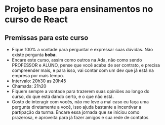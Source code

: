 # Projeto base para ensinamentos no curso de React

## Premissas para este curso
- Fique 100% a vontade para perguntar e expressar suas dúvidas. Não existe pergunta **boba**.
- Encare este curso, assim como outros na Ada, não como sendo PROFESSOR e ALUNO, pense que você acaba de ser contrato, e precisa compreender mais, e para isso, vai contar com um dev que já está na empresa por mais tempo.
- Intervalo: 20h30 as 20h45
- Chamada: 21h20
- Fiquem sempre a vontade para trazerem suas opiniões ao longo do curso, do que está dando certo, e o que não está.
- Gosto de interagir com vocês, não me leve a mal caso eu faça uma pergunta diretamente a você, isso ajuda bastante a incentivar a partipação da turma. Encare essa jornada que se iniciou como prazerosa, e aproveita para já fazer amigos e sua rede de contatos.